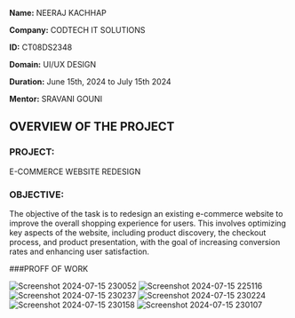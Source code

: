 **Name:** NEERAJ KACHHAP

**Company:** CODTECH IT SOLUTIONS

**ID:** CT08DS2348

**Domain:** UI/UX DESIGN

**Duration:** June 15th, 2024 to July 15th 2024

**Mentor:** SRAVANI GOUNI


## OVERVIEW OF THE PROJECT

### PROJECT: 
E-COMMERCE WEBSITE REDESIGN

### OBJECTIVE: 
The objective of the task is to redesign an existing e-commerce website to improve the overall shopping experience for users. This involves optimizing key aspects of the website, including product discovery, the checkout process, and product presentation, with the goal of increasing conversion rates and enhancing user satisfaction.

###PROFF OF WORK

![Screenshot 2024-07-15 230052](https://github.com/user-attachments/assets/ea139e2d-807d-43ee-a76e-c10fba25fe59)
![Screenshot 2024-07-15 225116](https://github.com/user-attachments/assets/ca46b5eb-498b-46dd-b83c-df4451876128)
![Screenshot 2024-07-15 230237](https://github.com/user-attachments/assets/82ab2d80-8b77-449c-aae4-fb0f1f9a58d5)
![Screenshot 2024-07-15 230224](https://github.com/user-attachments/assets/8ea429db-9148-47b6-aa8d-28ec6c6559f9)
![Screenshot 2024-07-15 230158](https://github.com/user-attachments/assets/36817dd4-1918-4440-97a3-99da91085e15)
![Screenshot 2024-07-15 230107](https://github.com/user-attachments/assets/4ed9e8ef-b3f2-4ec9-b2fa-9db62812da85)

